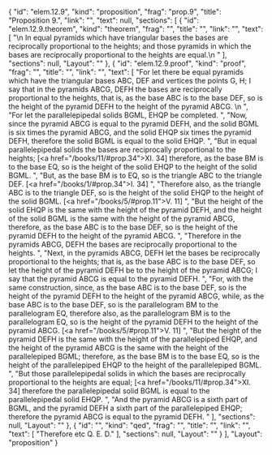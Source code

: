 {
  "id": "elem.12.9",
  "kind": "proposition",
  "frag": "prop.9",
  "title": "Proposition 9.",
  "link": "",
  "text": null,
  "sections": [
    {
      "id": "elem.12.9.theorem",
      "kind": "theorem",
      "frag": "",
      "title": "",
      "link": "",
      "text": [
        "\n       In equal pyramids which have triangular bases the bases are reciprocally proportional to the heights; and those pyramids in which the bases are reciprocally proportional to the heights are equal.\n      "
      ],
      "sections": null,
      "Layout": ""
    },
    {
      "id": "elem.12.9.proof",
      "kind": "proof",
      "frag": "",
      "title": "",
      "link": "",
      "text": [
        "For let there be equal pyramids which have the triangular bases ABC, DEF and vertices the points G, H; I say that in the pyramids ABCG, DEFH the bases are reciprocally proportional to the heights, that is, as the base ABC is to the base DEF, so is the height of the pyramid DEFH to the height of the pyramid ABCG. \n      ",
        "For let the parallelepipedal solids BGML, EHQP be completed. ",
        "Now, since the pyramid ABCG is equal to the pyramid DEFH, and the solid BGML is six times the pyramid ABCG, and the solid EHQP six times the pyramid DEFH, therefore the solid BGML is equal to the solid EHQP. ",
        "But in equal parallelepipedal solids the bases are reciprocally proportional to the heights; [<a href=\"/books/11/#prop.34\">XI. 34</a>] therefore, as the base BM is to the base EQ, so is the height of the solid EHQP to the height of the solid BGML. ",
        "But, as the base BM is to EQ, so is the triangle ABC to the triangle DEF. [<a href=\"/books/1/#prop.34\">I. 34</a>] ",
        "Therefore also, as the triangle ABC is to the triangle DEF, so is the height of the solid EHQP to the height of the solid BGML. [<a href=\"/books/5/#prop.11\">V. 11</a>] ",
        "But the height of the solid EHQP is the same with the height of the pyramid DEFH, and the height of the solid BGML is the same with the height of the pyramid ABCG, therefore, as the base ABC is to the base DEF, so is the height of the pyramid DEFH to the height of the pyramid ABCG. ",
        "Therefore in the pyramids ABCG, DEFH the bases are reciprocally proportional to the heights. ",
        "Next, in the pyramids ABCG, DEFH let the bases be reciprocally proportional to the heights; that is, as the base ABC is to the base DEF, so let the height of the pyramid DEFH be to the height of the pyramid ABCG; I say that the pyramid ABCG is equal to the pyramid DEFH. ",
        "For, with the same construction, since, as the base ABC is to the base DEF, so is the height of the pyramid DEFH to the height of the pyramid ABCG, while, as the base ABC is to the base DEF, so is the parallelogram BM to the parallelogram EQ, therefore also, as the parallelogram BM is to the parallelogram EQ, so is the height of the pyramid DEFH to the height of the pyramid ABCG. [<a href=\"/books/5/#prop.11\">V. 11</a>] ",
        "But the height of the pyramid DEFH is the same with the height of the parallelepiped EHQP, and the height of the pyramid ABCG is the same with the height of the parallelepiped BGML; therefore, as the base BM is to the base EQ, so is the height of the parallelepiped EHQP to the height of the parallelepiped BGML. ",
        "But those parallelepipedal solids in which the bases are reciprocally proportional to the heights are equal; [<a href=\"/books/11/#prop.34\">XI. 34</a>] therefore the parallelepipedal solid BGML is equal to the parallelepipedal solid EHQP. ",
        "And the pyramid ABCG is a sixth part of BGML, and the pyramid DEFH a sixth part of the parallelepiped EHQP; therefore the pyramid ABCG is equal to the pyramid DEFH. "
      ],
      "sections": null,
      "Layout": ""
    },
    {
      "id": "",
      "kind": "qed",
      "frag": "",
      "title": "",
      "link": "",
      "text": [
        "Therefore etc Q. E. D."
      ],
      "sections": null,
      "Layout": ""
    }
  ],
  "Layout": "proposition"
}
